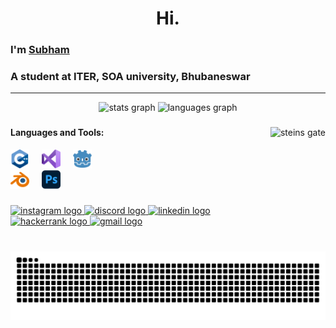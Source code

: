<center><h1>Hi.</h1></center>
<h3>I'm <ins>Subham</ins></h3>
<h3>A student at ITER, SOA university, Bhubaneswar</h3>

<hr>

<div align="center">
  <img src="https://github-readme-stats.vercel.app/api?username=LightShade12&hide_title=false&hide_rank=false&show_icons=true&include_all_commits=true&count_private=true&disable_animations=false&theme=dracula&locale=en&hide_border=false" height="150" alt="stats graph"  />
  <img src="https://github-readme-stats.vercel.app/api/top-langs?username=LightShade12&locale=en&hide_title=false&layout=compact&card_width=320&langs_count=5&theme=dracula&hide_border=false" height="150" alt="languages graph"  />
</div>

###

<img align="right" height="150" src="https://giffiles.alphacoders.com/162/162556.gif" alt="steins gate" />

###
<h4 align="left">Languages and Tools:</h4>
<div align="left">
  <img src="https://github.com/devicons/devicon/blob/v2.16.0/icons/cplusplus/cplusplus-original.svg" height="30" alt="cplusplus logo"  />
  <img width="12" />
  <img src="https://github.com/devicons/devicon/blob/v2.16.0/icons/visualstudio/visualstudio-original.svg" height="30" alt="cplusplus logo"  />
  <img width="12" />
  <img src="https://github.com/devicons/devicon/blob/v2.16.0/icons/godot/godot-original.svg" height="30" alt="godot logo"  />
  <img width="12" /><br>
  <img src="https://github.com/devicons/devicon/blob/v2.16.0/icons/blender/blender-original.svg" height="30" alt="blender logo"  />
  <img width="12" />
  <img src="https://github.com/devicons/devicon/blob/v2.16.0/icons/photoshop/photoshop-original.svg" height="30" alt="photoshop logo"  />
</div>

###

<div align="left">

  
  <a href="https://www.instagram.com/mackerel204/" target="_blank">
  <img src="https://img.shields.io/static/v1?message=Instagram&logo=instagram&label=&color=E4405F&logoColor=white&labelColor=&style=for-the-badge" height="35" alt="instagram logo"  />
  </a>
  
      
  
  <a href="https://discordapp.com/users/_karcer" target="_blank">
  <img src="https://img.shields.io/static/v1?message=Discord&logo=discord&label=&color=7289DA&logoColor=white&labelColor=&style=for-the-badge" height="35" alt="discord logo"  />
  </a>
  

  
  <a href="https://www.linkedin.com/in/subham-swastik-pradhan-376a7a2a1" target="_blank">
  <img src="https://img.shields.io/static/v1?message=LinkedIn&logo=linkedin&label=&color=0077B5&logoColor=white&labelColor=&style=for-the-badge" height="35" alt="linkedin logo"  />
  </a>
  
  <a href="https://www.hackerrank.com/profile/subhamswostikpr1" target="_blank">
  <img src="https://img.shields.io/static/v1?message=HackerRank&logo=hackerrank&label=&color=00EA64&logoColor=black&labelColor=&style=for-the-badge" height="35" alt="hackerrank logo"  />
  <img src="https://img.shields.io/static/v1?message=subhamswastikpradhan2005@gmail.com&logo=gmail&label=&color=D14836&logoColor=white&labelColor=&style=for-the-badge" height="35" alt="gmail logo"  />
    

</div>

###

<br clear="both">

<img src="https://raw.githubusercontent.com/LightShade12/LightShade12/fa5739c11e3cbbfded269e0d9b4e925d9ed0d951/snake.svg" alt="Snake animation" />

###
